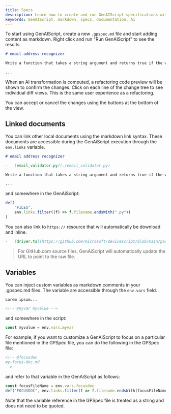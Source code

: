 ```yaml
---
title: Specs
description: Learn how to create and run GenAIScript specifications with markdown files.
keywords: GenAIScript, markdown, specs, documentation, AI
---
```


To start using GenAIScript, create a new `.gpspec.md` file and start adding content as markdown. Right click and run "Run GenAIScript" to see the results.

```markdown A sample GenAIScript document.
# email address recognizer

Write a function that takes a string argument and returns true if the whole string is a valid email address, false otherwise.

...
```

When an AI transformation is computed, a refactoring code preview will be shown to confirm the changes. Click on each line of the change tree to see individual diff views. This is the same user experience as a refactoring.

You can accept or cancel the changes using the buttons at the bottom of the view.

## Linked documents

You can link other local documents using the markdown link syntax. These documents are accessible during the GenAiScript
execution through the `env.links` variable.

```markdown A sample GenAIScript document.
# email address recognizer

-   [email_validator.py](./email_validator.py)

Write a function that takes a string argument and returns true if the whole string is a valid email address, false otherwise.

...
```

and somewhere in the GenAiScript:

```js
def(
    "FILES",
    env.links.filter((f) => f.filename.endsWith(".py"))
)
```

You can also link to `https://` resource that will automatically be download and inline.

```markdown
-   [driver.ts](https://github.com/microsoft/devicescript/blob/main/packages/drivers/src/driver.ts)
```

> For GitHub.com source files, GenAiScript will automatically update the URL to point to the raw file.

## Variables

You can inject custom variables as markdown comments in your .gpspec.md files. The variable are accessible through the `env.vars` field.

```markdown
Lorem ipsum...

<!-- @myvar myvalue -->
```

and somewhere in the script:

```js
const myvalue = env.vars.myvar
```
For example, if you want to customize a GenAiScript to focus on a particular file mentioned in the GPSpec file, you can do the following in the GPSpec file:

```markdown
<!-- @focusdoc
my-focus-doc.md
-->
```
and refer to that variable in the GenAiScript as follows:

```js
const focusFileName = env.vars.focusdoc
def("FOCUSDOC", env.links.filter(f => f.filename.endsWith(focusFileName)))
```
Note that the variable reference in the GPSpec file is treated as a string and does not need to be quoted.
